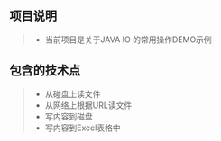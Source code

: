 项目说明
---------
>* 当前项目是关于JAVA IO 的常用操作DEMO示例

包含的技术点
-----------
>* 从碰盘上读文件 
>* 从网络上根据URL读文件 
>* 写内容到磁盘
>* 写内容到Excel表格中